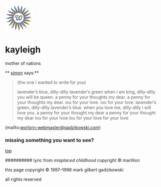 ![wsun](assets/wsun.gif)

# kayleigh



mother of nations

** [simon](simon.md)  says:**





 

> 
> 	(the one i wanted to write for you)
> 	
> 	lavender’s blue, dilly-dilly
> 	lavender’s green
> 	when i am king, dilly-dilly
> 	you will be queen.
> 	a penny for your thoughts my dear.
> 	a penny for your thoughts my dear.
> 	iou for your love.
> 	iou for your love.
> 	lavender’s green, dilly-dilly
> 	lavender’s blue.
> 	when you love me, dilly-dilly
> 	i will love you.
> 	a penny for your thought my dear
> 	a penny for your thought my dear
> 	iou for your lvoe
> 	iou for your love
> 	for your love
> 	

 

 (mailto:worlorn-webmaster@gadzikowski.com) 


### missing something you want to see?



 [top](#top) 

 
##########  lyric from *misplaced childhood* copyright © marillion

 this page copyright © 1997–1998 mark gilbert gadzikowski

 all rights reserved